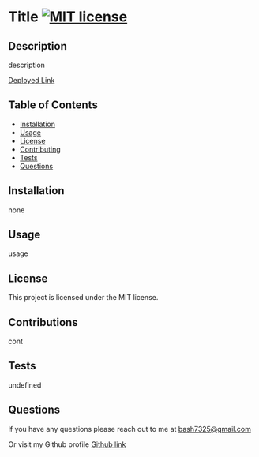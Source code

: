 
  # Title [![MIT license](https://img.shields.io/badge/License-MIT-blue.svg)](https://lbesson.mit-license.org/)
  
  ## Description
  description 

  [Deployed Link](www.github.com)
  ## Table of Contents
  * [Installation](#installation)
  * [Usage](#usage)
  * [License](#license)
  * [Contributing](#contributing)
  * [Tests](#tests)
  * [Questions](#questions)
  ## Installation
  none
  ## Usage
  usage
  ## License
  This project is licensed under the MIT license.
  ## Contributions
  cont
  ## Tests
  undefined
  ## Questions
  If you have any questions please reach out to me at bash7325@gmail.com 

  Or visit my Github profile [Github link](www.github.com)
